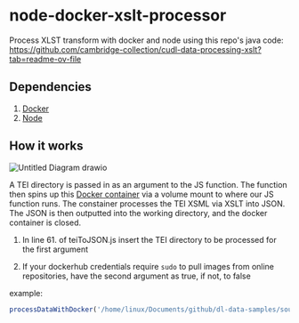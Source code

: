 # node-docker-xslt-processor
Process XLST transform with docker and node using this repo's java code: https://github.com/cambridge-collection/cudl-data-processing-xslt?tab=readme-ov-file

## Dependencies

1. [Docker](https://www.docker.com/products/docker-desktop/)
2. [Node](https://nodejs.org/en/download)

## How it works

![Untitled Diagram drawio](https://github.com/shenuka-jayasinghe/node-docker-xslt-processor/assets/137282472/81a7688f-151f-40d3-8b54-b7290098efd8)

A TEI directory is passed in as an argument to the JS function. The function then spins up this [Docker container](https://github.com/shenuka-jayasinghe/cudl-data-processing-xslt/blob/main/Dockerfile) via a volume mount to where our JS function runs. The constainer processes the TEI XSML via XSLT into JSON. The JSON is then outputted into the working directory, and the docker container is closed. 

1. In line 61. of teiToJSON.js insert the TEI directory to be processed for the first argument

2. If your dockerhub credentials require ```sudo``` to pull images from online repositories, have the second argument as true, if not, to false

example:

```js
processDataWithDocker('/home/linux/Documents/github/dl-data-samples/source-data/data/items/data/tei/MS-TEST-ITEM-00002/', true)
```

